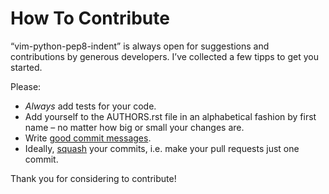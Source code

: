 # How To Contribute

“vim-python-pep8-indent” is always open for suggestions and contributions by generous developers. I’ve collected a few tipps to get you started.

Please:

- *Always* add tests for your code.
- Add yourself to the AUTHORS.rst file in an alphabetical fashion by first name – no matter how big or small your changes are.
- Write [good commit messages].
- Ideally, [squash] your commits, i.e. make your pull requests just one commit.

Thank you for considering to contribute!


[squash]: http://gitready.com/advanced/2009/02/10/squashing-commits-with-rebase.html
[good commit messages]: http://tbaggery.com/2008/04/19/a-note-about-git-commit-messages.html
